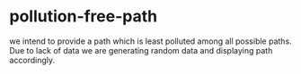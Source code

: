 # pollution-free-path
we intend to provide a path which is least polluted among all possible paths. Due to lack of data we are generating random data and displaying path accordingly.
